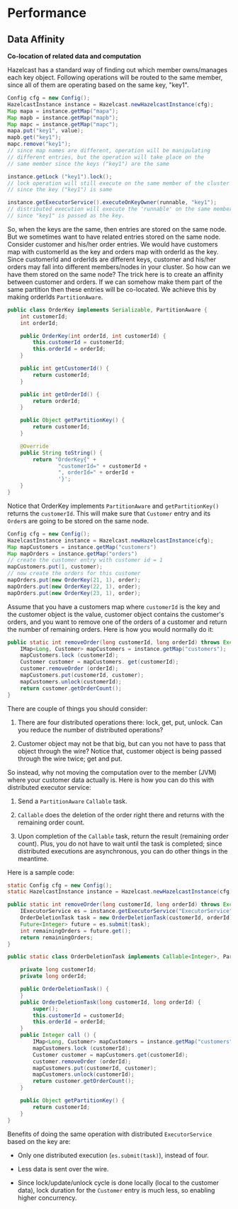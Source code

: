 # Performance




## Data Affinity

**Co-location of related data and computation**

Hazelcast has a standard way of finding out which member owns/manages each key object. Following operations will be routed to the same member, since all of them are operating based on the same key, "key1".

```java    
Config cfg = new Config();
HazelcastInstance instance = Hazelcast.newHazelcastInstance(cfg);
Map mapa = instance.getMap("mapa");
Map mapb = instance.getMap("mapb");
Map mapc = instance.getMap("mapc");
mapa.put("key1", value);
mapb.get("key1");
mapc.remove("key1");
// since map names are different, operation will be manipulating
// different entries, but the operation will take place on the
// same member since the keys ("key1") are the same

instance.getLock ("key1").lock();
// lock operation will still execute on the same member of the cluster
// since the key ("key1") is same

instance.getExecutorService().executeOnKeyOwner(runnable, "key1");
// distributed execution will execute the 'runnable' on the same member
// since "key1" is passed as the key.   
```

So, when the keys are the same, then entries are stored on the same node. But we sometimes want to have related entries stored on the same node. Consider customer and his/her order entries. We would have customers map with customerId as the key and orders map with orderId as the key. Since customerId and orderIds are different keys, customer and his/her orders may fall into different members/nodes in your cluster. So how can we have them stored on the same node? The trick here is to create an affinity between customer and orders. If we can somehow make them part of the same partition then these entries will be co-located. We achieve this by making orderIds `PartitionAware`.

```java
public class OrderKey implements Serializable, PartitionAware {
    int customerId;
    int orderId;

    public OrderKey(int orderId, int customerId) {
        this.customerId = customerId;
        this.orderId = orderId;
    }

    public int getCustomerId() {
        return customerId;
    }

    public int getOrderId() {
        return orderId;
    }

    public Object getPartitionKey() {
        return customerId;
    }

    @Override
    public String toString() {
        return "OrderKey{" +
                "customerId=" + customerId +
                ", orderId=" + orderId +
                '}';
    }
}
```

Notice that OrderKey implements `PartitionAware` and `getPartitionKey()` returns the `customerId`. This will make sure that `Customer` entry and its `Order`s are going to be stored on the same node.

```java
Config cfg = new Config();
HazelcastInstance instance = Hazelcast.newHazelcastInstance(cfg);
Map mapCustomers = instance.getMap("customers")
Map mapOrders = instance.getMap("orders")
// create the customer entry with customer id = 1
mapCustomers.put(1, customer);
// now create the orders for this customer
mapOrders.put(new OrderKey(21, 1), order);
mapOrders.put(new OrderKey(22, 1), order);
mapOrders.put(new OrderKey(23, 1), order);
```


Assume that you have a customers map where `customerId` is the key and the customer object is the value, customer object contains the customer's orders, and you want to remove one of the orders of a customer and return the number of remaining orders. Here is how you would normally do it:

```java
public static int removeOrder(long customerId, long orderId) throws Exception {
    IMap<Long, Customer> mapCustomers = instance.getMap("customers");
    mapCustomers.lock (customerId);
    Customer customer = mapCustomers. get(customerId);
    customer.removeOrder (orderId);
    mapCustomers.put(customerId, customer);
    mapCustomers.unlock(customerId);
    return customer.getOrderCount();
}
```

There are couple of things you should consider:

1.  There are four distributed operations there: lock, get, put, unlock. Can you reduce the number of distributed operations?

2.  Customer object may not be that big, but can you not have to pass that object through the wire? Notice that, customer object is being passed through the wire twice; get and put.

So instead, why not moving the computation over to the member (JVM) where your customer data actually is. Here is how you can do this with distributed executor service:

1.  Send a `PartitionAware` `Callable` task.

2.  `Callable` does the deletion of the order right there and returns with the remaining order count.

3.  Upon completion of the `Callable` task, return the result (remaining order count). Plus, you do not have to wait until the task is completed; since distributed executions are asynchronous, you can do other things in the meantime.

Here is a sample code:

```java
static Config cfg = new Config();
static HazelcastInstance instance = Hazelcast.newHazelcastInstance(cfg);

public static int removeOrder(long customerId, long orderId) throws Exception {
    IExecutorService es = instance.getExecutorService("ExecutorService");
    OrderDeletionTask task = new OrderDeletionTask(customerId, orderId);
    Future<Integer> future = es.submit(task);
    int remainingOrders = future.get();
    return remainingOrders;
}

public static class OrderDeletionTask implements Callable<Integer>, PartitionAware, Serializable {

    private long customerId;
    private long orderId;

    public OrderDeletionTask() {
    }
    public OrderDeletionTask(long customerId, long orderId) {
        super();
        this.customerId = customerId;
        this.orderId = orderId;
    }
    public Integer call () {
        IMap<Long, Customer> mapCustomers = instance.getMap("customers");
        mapCustomers.lock (customerId);
        Customer customer = mapCustomers.get(customerId);
        customer.removeOrder (orderId);
        mapCustomers.put(customerId, customer);
        mapCustomers.unlock(customerId);
        return customer.getOrderCount();
    }

    public Object getPartitionKey() {
        return customerId;
    }
}
```

Benefits of doing the same operation with distributed `ExecutorService` based on the key are:

-   Only one distributed execution (`es.submit(task)`), instead of four.

-   Less data is sent over the wire.

-   Since lock/update/unlock cycle is done locally (local to the customer data), lock duration for the `Customer` entry is much less, so enabling higher concurrency.


<br> </br>


